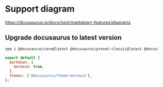 
# Support diagram

https://docusaurus.io/docs/next/markdown-features/diagrams

## Upgrade docusaurus to latest version
```bash
npm i @docusaurus/core@latest @docusaurus/preset-classic@latest @docusaurus/theme-mermaid@latest @docusaurus/module-type-aliases@latest @docusaurus/tsconfig@latest @docusaurus/types@latest
```

```javascript title="docusaurus.config.js"
export default {
  markdown: {
    mermaid: true,
  },
  themes: ['@docusaurus/theme-mermaid'],
};
```